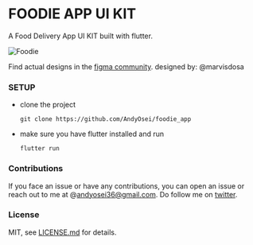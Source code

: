 # FOODIE APP UI KIT

A Food Delivery App UI KIT built with flutter.

![Foodie](assets/shots/foodie1.jpg)

Find actual designs in the [figma community](https://www.figma.com/community/file/893381127703378146/Food-delivery-app-Ui-kit).
designed by: @marvisdosa

### SETUP

- clone the project
  ```
  git clone https://github.com/AndyOsei/foodie_app
  ```
- make sure you have flutter installed and run
  ```
  flutter run
  ```

### Contributions

If you face an issue or have any contributions, you can open an issue or reach out to me at @andyosei36@gmail.com. Do follow me on [twitter](https://twitter.com/andyosei36).

### License

MIT, see [LICENSE.md](https://github.com/AndyOsei/foodie_app/blob/master/LICENSE.md) for details.
